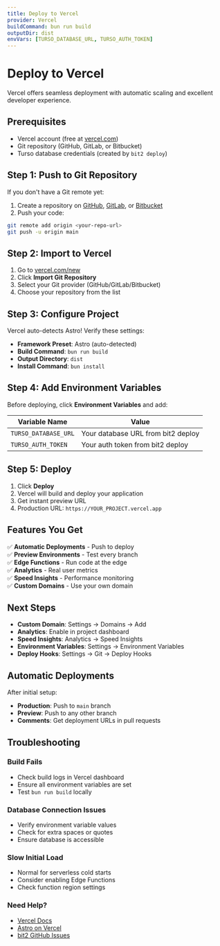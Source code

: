 ```yaml
---
title: Deploy to Vercel
provider: Vercel
buildCommand: bun run build
outputDir: dist
envVars: [TURSO_DATABASE_URL, TURSO_AUTH_TOKEN]
---
```


# Deploy to Vercel

Vercel offers seamless deployment with automatic scaling and excellent developer experience.

## Prerequisites

- Vercel account (free at [vercel.com](https://vercel.com))
- Git repository (GitHub, GitLab, or Bitbucket)
- Turso database credentials (created by `bit2 deploy`)

## Step 1: Push to Git Repository

If you don't have a Git remote yet:

1. Create a repository on [GitHub](https://github.com/new), [GitLab](https://gitlab.com/projects/new), or [Bitbucket](https://bitbucket.org/repo/create)
2. Push your code:

```bash
git remote add origin <your-repo-url>
git push -u origin main
```

## Step 2: Import to Vercel

1. Go to [vercel.com/new](https://vercel.com/new)
2. Click **Import Git Repository**
3. Select your Git provider (GitHub/GitLab/Bitbucket)
4. Choose your repository from the list

## Step 3: Configure Project

Vercel auto-detects Astro! Verify these settings:

- **Framework Preset**: Astro (auto-detected)
- **Build Command**: `bun run build`
- **Output Directory**: `dist`
- **Install Command**: `bun install`

## Step 4: Add Environment Variables

Before deploying, click **Environment Variables** and add:

| Variable Name | Value |
|--------------|-------|
| `TURSO_DATABASE_URL` | Your database URL from bit2 deploy |
| `TURSO_AUTH_TOKEN` | Your auth token from bit2 deploy |

## Step 5: Deploy

1. Click **Deploy**
2. Vercel will build and deploy your application
3. Get instant preview URL
4. Production URL: `https://YOUR_PROJECT.vercel.app`

## Features You Get

✅ **Automatic Deployments** - Push to deploy  
✅ **Preview Environments** - Test every branch  
✅ **Edge Functions** - Run code at the edge  
✅ **Analytics** - Real user metrics  
✅ **Speed Insights** - Performance monitoring  
✅ **Custom Domains** - Use your own domain  

## Next Steps

- **Custom Domain**: Settings → Domains → Add
- **Analytics**: Enable in project dashboard
- **Speed Insights**: Analytics → Speed Insights
- **Environment Variables**: Settings → Environment Variables
- **Deploy Hooks**: Settings → Git → Deploy Hooks

## Automatic Deployments

After initial setup:
- **Production**: Push to `main` branch
- **Preview**: Push to any other branch
- **Comments**: Get deployment URLs in pull requests

## Troubleshooting

### Build Fails
- Check build logs in Vercel dashboard
- Ensure all environment variables are set
- Test `bun run build` locally

### Database Connection Issues
- Verify environment variable values
- Check for extra spaces or quotes
- Ensure database is accessible

### Slow Initial Load
- Normal for serverless cold starts
- Consider enabling Edge Functions
- Check function region settings

### Need Help?
- [Vercel Docs](https://vercel.com/docs)
- [Astro on Vercel](https://docs.astro.build/en/guides/deploy/vercel/)
- [bit2 GitHub Issues](https://github.com/bitbons-ai/bit2/issues)
